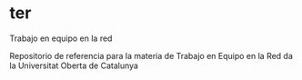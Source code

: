 # ter
Trabajo en equipo en la red

Repositorio de referencia para la materia de Trabajo en Equipo en la Red da la Universitat Oberta de Catalunya
